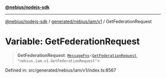 [**@nebius/nodejs-sdk**](../../../../../README.md)

---

[@nebius/nodejs-sdk](../../../../../README.md) / [generated/nebius/iam/v1](../README.md) / GetFederationRequest

# Variable: GetFederationRequest

> **GetFederationRequest**: [`MessageFns`](../../../../../runtime/protos/core/interfaces/MessageFns.md)\<[`GetFederationRequest`](../interfaces/GetFederationRequest.md), `"nebius.iam.v1.GetFederationRequest"`\>

Defined in: src/generated/nebius/iam/v1/index.ts:8567
